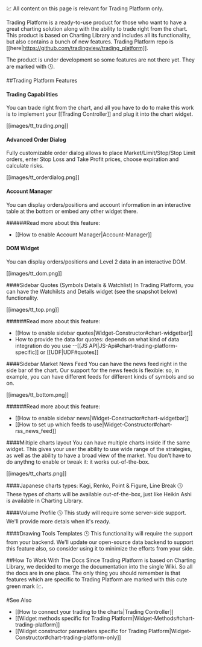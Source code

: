 :chart: All content on this page is relevant for Trading Platform only.

Trading Platform is a ready-to-use product for those who want to have a great charting solution along with the ability to trade right from the chart. This product is based on Charting Library and includes all its functionality, but also contains a bunch of new features. Trading Platform repo is [[here|https://github.com/tradingview/trading_platform]].

The product is under development so some features are not there yet. They are marked with :clock4:.

##Trading Platform Features

#### Trading Capabilities
You can trade right from the chart, and all you have to do to make this work is to implement your [[Trading Controller]] and plug it into the chart widget.

[[images/tt_trading.png]]

#### Advanced Order Dialog
Fully customizable order dialog allows to place Market/Limit/Stop/Stop Limit orders, enter Stop Loss and Take Profit prices,
choose expiration and calculate risks.

[[images/tt_orderdialog.png]]

#### Account Manager
You can display orders/positions and account information in an interactive table at the bottom or embed any other widget there.

######Read more about this feature:
  * [[How to enable Account Manager|Account-Manager]]

#### DOM Widget
You can display orders/positions and Level 2 data in an interactive DOM.

[[images/tt_dom.png]]

####Sidebar Quotes (Symbols Details & Watchlist)
In Trading Platform, you can have the Watchilsts and Details widget (see the snapshot below) functionality.

[[images/tt_top.png]]

######Read more about this feature:
  * [[How to enable sidebar quotes|Widget-Constructor#chart-widgetbar]]
  * How to provide the data for quotes: depends on what kind of data integration do you use --[[JS API|JS-Api#chart-trading-platform-specific]] or [[UDF|UDF#quotes]]

####Sidebar Market News Feed
You can have the news feed right in the side bar of the chart. Our support for the news feeds is flexible: so, in example, you can have different feeds for different kinds of symbols and so on.

[[images/tt_bottom.png]]

######Read more about this feature:
  * [[How to enable sidebar news|Widget-Constructor#chart-widgetbar]]
  * [[How to set up which feeds to use|Widget-Constructor#chart-rss_news_feed]]

####Miltiple charts layout
You can have multiple charts inside if the same widget. This gives your user the ability to use wide range of the strategies, as well as the ability to have a broad view of the market. You don't have to do anythng to enable or tweak it: it works out-of-the-box.

[[images/tt_charts.png]]

####Japanese charts types: Kagi, Renko, Point & Figure, Line Break :clock4:
These types of charts will be available out-of-the-box, just like Heikin Ashi is available in Charting Library.

####Volume Profile :clock4:
This study will require some server-side support. We'll provide more detals when it's ready.

####Drawing Tools Templates :clock4: 
This functionality will require the support from your backend. We'll update our open-source data backend to support this feature also, so consider using it to minimize the efforts from your side.

##How To Work With The Docs
Since Trading Platform is based on Charting Library, we decided to merge the documentation into the single Wiki. So all the docs are in one place. The only thing you should remember is that features which are specific to Trading Platform are marked with this cute green mark :chart:.


#See Also
  * [[How to connect your trading to the charts|Trading Controller]] 
  * [[Widget methods specific for Trading Platform|Widget-Methods#chart-trading-platform]]
  * [[Widget constructor parameters specific for Trading Platform|Widget-Constructor#chart-trading-platform-only]]